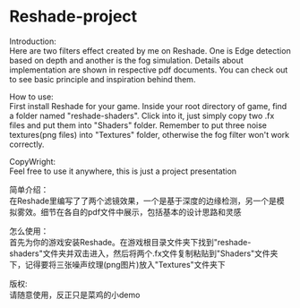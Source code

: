 ﻿# Reshade-project
Introduction:\
  Here are two filters effect created by me on Reshade. One is Edge detection based on depth and another is the fog simulation. Details about implementation are shown in respective pdf documents. You can check out to see basic principle and inspiration behind them.

How to use:\
  First install Reshade for your game. Inside your root directory of game, find a folder named "reshade-shaders". Click into it, just simply copy two .fx files and put them into "Shaders" folder. Remember to put three noise textures(png files) into "Textures" folder, otherwise the fog filter won't work correctly.
  
CopyWright:\
  Feel free to use it anywhere, this is just a project presentation
  
简单介绍：\
  在Reshade里编写了了两个滤镜效果，一个是基于深度的边缘检测，另一个是模拟雾效。细节在各自的pdf文件中展示，包括基本的设计思路和灵感
  
怎么使用：\
  首先为你的游戏安装Reshade。在游戏根目录文件夹下找到"reshade-shaders"文件夹并双击进入，然后将两个.fx文件复制粘贴到"Shaders"文件夹下，记得要将三张噪声纹理(png图片)放入"Textures"文件夹下
  
版权:\
  请随意使用，反正只是菜鸡的小demo

